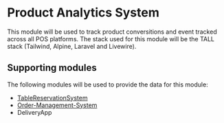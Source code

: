 # Product Analytics System

This module will be used to track product conversitions and event tracked across all POS platforms.
The stack used for this module will be the TALL stack (Tailwind, Alpine, Laravel and Livewire).



## Supporting modules

The following modules will be used to provide the data for this module:

* [TableReservationSystem](https://github.com/BUAdvDev2024/TableReservationSystem)
* [Order-Management-System](https://github.com/BUAdvDev2024/Order-Management-System)
* DeliveryApp
